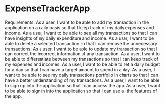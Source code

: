 # ExpenseTrackerApp
Requirements:
As a user, I want to be able to add my transaction in the application on a daily basis so that I keep track of my daily expenses and income.
As a user, I want to be able to see all my transactions so that I can have insights of my daily expenditure and income.
As a user, I want to be able to delete a selected transaction so that I can remove the unnecessary transactions.
As a user, I want to be able to update my transaction so that I can correct the incorrect information of any transaction.
As a user, I want to be able to differentiate between my transactions so that I can keep track of my expenses and incomes.
As a user, I want to be able to set a daily budget for a day so that I can have a target amount to spend in a day.
As a user, I want to be able to see my daily transactions portfolio in charts so that I can have a better understanding of my transactions.
As a user, I want to be able to sign up into the application so that I can access the app.
As a user, I want to be able to sign in into the application so that I can use all the features of the  app.

